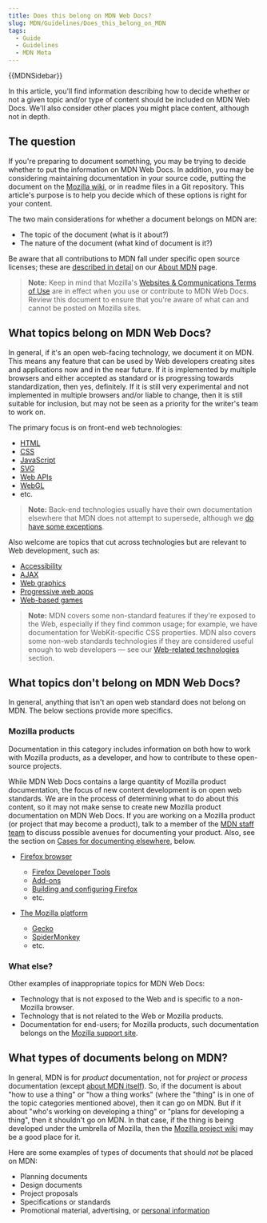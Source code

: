 ```yaml
---
title: Does this belong on MDN Web Docs?
slug: MDN/Guidelines/Does_this_belong_on_MDN
tags:
  - Guide
  - Guidelines
  - MDN Meta
---
```

{{MDNSidebar}}

In this article, you'll find information describing how to decide whether or not a given topic and/or type of content should be included on MDN Web Docs. We'll also consider other places you might place content, although not in depth.

## The question

If you're preparing to document something, you may be trying to decide whether to put the information on MDN Web Docs. In addition, you may be considering maintaining documentation in your source code, putting the document on the [Mozilla wiki](https://wiki.mozilla.org/Main_Page), or in readme files in a Git repository. This article's purpose is to help you decide which of these options is right for your content.

The two main considerations for whether a document belongs on MDN are:

- The topic of the document (what is it about?)
- The nature of the document (what kind of document is it?)

Be aware that all contributions to MDN fall under specific open source licenses; these are [described in detail](/en-US/docs/MDN/About#copyrights_and_licenses) on our [About MDN](/en-US/docs/MDN/About) page.

> **Note:** Keep in mind that Mozilla's [Websites & Communications Terms of Use](https://www.mozilla.org/en-US/about/legal/terms/mozilla/) are in effect when you use or contribute to MDN Web Docs. Review this document to ensure that you're aware of what can and cannot be posted on Mozilla sites.

## What topics belong on MDN Web Docs?

In general, if it's an open web-facing technology, we document it on MDN. This means any feature that can be used by Web developers creating sites and applications now and in the near future. If it is implemented by multiple browsers and either accepted as standard or is progressing towards standardization, then yes, definitely. If it is still very experimental and not implemented in multiple browsers and/or liable to change, then it is still suitable for inclusion, but may not be seen as a priority for the writer's team to work on.

The primary focus is on front-end web technologies:

- [HTML](/en-US/docs/Web/HTML)
- [CSS](/en-US/docs/Web/CSS)
- [JavaScript](/en-US/docs/Web/JavaScript)
- [SVG](/en-US/docs/Web/SVG)
- [Web APIs](/en-US/docs/Web/API)
- [WebGL](/en-US/docs/Web/API/WebGL_API)
- etc.

> **Note:** Back-end technologies usually have their own documentation elsewhere that MDN does not attempt to supersede, although we [do have some exceptions](/en-US/docs/Learn/Server-side).

Also welcome are topics that cut across technologies but are relevant to Web development, such as:

- [Accessibility](/en-US/docs/Web/Accessibility)
- [AJAX](/en-US/docs/Web/Guide/AJAX)
- [Web graphics](/en-US/docs/Web/Guide/Graphics)
- [Progressive web apps](/en-US/docs/Web/Progressive_web_apps)
- [Web-based games](/en-US/docs/Games)

> **Note:** MDN covers some non-standard features if they're exposed to the Web, especially if they find common usage; for example, we have documentation for WebKit-specific CSS properties. MDN also covers some non-web standards technologies if they are considered useful enough to web developers — see our [Web-related technologies](/en-US/docs/Related) section.

## What topics don't belong on MDN Web Docs?

In general, anything that isn't an open web standard does not belong on MDN. The below sections provide more specifics.

### Mozilla products

Documentation in this category includes information on both how to work with Mozilla products, as a developer, and how to contribute to these open-source projects.

While MDN Web Docs contains a large quantity of Mozilla product documentation, the focus of new content development is on open web standards. We are in the process of determining what to do about this content, so it may not make sense to create new Mozilla product documentation on MDN Web Docs. If you are working on a Mozilla product (or project that may become a product), talk to a member of the [MDN staff team](https://wiki.mozilla.org/Engagement/MDN_Durable_Team) to discuss possible avenues for documenting your product. Also, see the section on [Cases for documenting elsewhere](#cases_for_documenting_elsewhere), below.

- [Firefox browser](/en-US/docs/Mozilla/Firefox)

  - [Firefox Developer Tools](https://firefox-source-docs.mozilla.org/devtools-user/index.html)
  - [Add-ons](/en-US/docs/Mozilla/Add-ons)
  - [Building and configuring Firefox](/en-US/docs/Mozilla/Developer_guide/Build_Instructions)
  - etc.

- [The Mozilla platform](/en-US/docs/Mozilla)

  - [Gecko](/en-US/docs/Mozilla/Gecko)
  - [SpiderMonkey](https://firefox-source-docs.mozilla.org/js/)
  - etc.

### What else?

Other examples of inappropriate topics for MDN Web Docs:

- Technology that is not exposed to the Web and is specific to a non-Mozilla browser.
- Technology that is not related to the Web or Mozilla products.
- Documentation for end-users; for Mozilla products, such documentation belongs on the [Mozilla support site](https://support.mozilla.org).

## What types of documents belong on MDN?

In general, MDN is for _product_ documentation, not for _project_ or _process_ documentation (except [about MDN itself](/en-US/docs/MDN)). So, if the document is about "how to use a thing" or "how a thing works" (where the "thing" is in one of the topic categories mentioned above), then it can go on MDN. But if it about "who's working on developing a thing" or "plans for developing a thing", then it shouldn't go on MDN. In that case, if the thing is being developed under the umbrella of Mozilla, then the [Mozilla project wiki](https://wiki.mozilla.org/Main_Page) may be a good place for it.

Here are some examples of types of documents that should _not_ be placed on MDN:

- Planning documents
- Design documents
- Project proposals
- Specifications or standards
- Promotional material, advertising, or [personal information](#about_your_profile)
